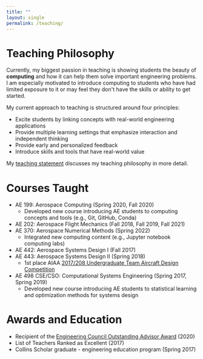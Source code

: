 ```yaml
---
title: ""
layout: single
permalink: /teaching/
---
```


# Teaching Philosophy

Currently, my biggest passion in teaching is showing students the beauty of **computing** and how it can help them solve important engineering problems. I am especially motivated to introduce computing to students who have had limited exposure to it or may feel they don't have the skills or ability to get started.

My current approach to teaching is structured around four principles:
- Excite students by linking concepts with real-world engineering applications
- Provide multiple learning settings that emphasize interaction and independent thinking
- Provide early and personalized feedback
- Introduce skills and tools that have real-world value

My [teaching statement](/assets/pdfs/teaching_statement.pdf) discusses my teaching philosophy in more detail.

# Courses Taught

- AE 199: Aerospace Computing (Spring 2020, Fall 2020)
    - Developed new course introducing AE students to computing concepts and tools (e.g., Git, GitHub, Conda)
- AE 202: Aerospace Flight Mechanics (Fall 2018, Fall 2019, Fall 2021)
- AE 370: Aerospace Numerical Methods (Spring 2022)
    - Integrated new computing content (e.g., Jupyter notebook computing labs)
- AE 442: Aerospace Systems Design I (Fall 2017)
- AE 443: Aerospace Systems Design II (Spring 2018)
    - 1st place AIAA [2017/208 Undergraduate Team Aircraft Design Competition](https://aerospace.illinois.edu/news/senior-aircraft-design-project-wins-first-place)
- AE 498 CSE/CSO: Computational Systems Engineering (Spring 2017, Spring 2019)
    - Developed new course introducing AE students to statistical learning and optimization methods for systems design

# Awards and Education

- Recipient of the [Engineering Council Outstanding Advisor Award](https://aerospace.illinois.edu/news/three-ae-advisers-2020-top-10) (2020)
- List of Teachers Ranked as Excellent (2017)
- Collins Scholar graduate - engineering education program (Spring 2017)
